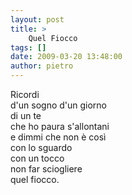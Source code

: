 ```yaml
---
layout: post
title: >
    Quel Fiocco
tags: []
date: 2009-03-20 13:48:00
author: pietro
---
```

Ricordi<br/>d'un sogno d'un giorno<br/>di un te<br/>che ho paura s'allontani<br/>e dimmi che non è così<br/>con lo sguardo<br/>con un tocco<br/>non far sciogliere<br/>quel fiocco.
